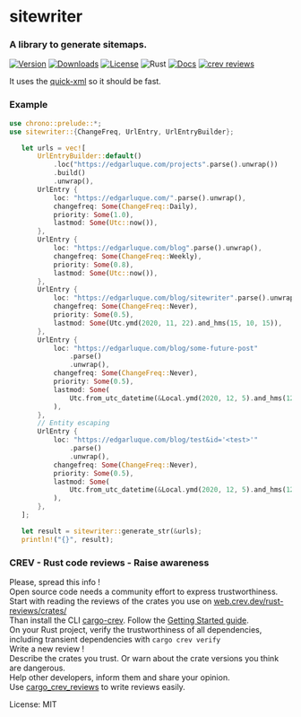 # sitewriter

### A library to generate sitemaps.

[![Version](https://img.shields.io/crates/v/sitewriter)](https://crates.io/crates/sitewriter)
[![Downloads](https://img.shields.io/crates/d/sitewriter)](https://crates.io/crates/sitewriter)
[![License](https://img.shields.io/crates/l/sitewriter)](https://crates.io/crates/sitewriter)
![Rust](https://github.com/edg-l/sitewriter/workflows/Rust/badge.svg)
[![Docs](https://docs.rs/sitewriter/badge.svg)](https://docs.rs/sitewriter)
[![crev reviews](https://web.crev.dev/rust-reviews/badge/crev_count/sitewriter.svg)](https://web.crev.dev/rust-reviews/crate/sitewriter/)

It uses the [quick-xml](https://github.com/tafia/quick-xml) so it should be fast.

### Example

```rust
use chrono::prelude::*;
use sitewriter::{ChangeFreq, UrlEntry, UrlEntryBuilder};

   let urls = vec![
       UrlEntryBuilder::default()
           .loc("https://edgarluque.com/projects".parse().unwrap())
           .build()
           .unwrap(),
       UrlEntry {
           loc: "https://edgarluque.com/".parse().unwrap(),
           changefreq: Some(ChangeFreq::Daily),
           priority: Some(1.0),
           lastmod: Some(Utc::now()),
       },
       UrlEntry {
           loc: "https://edgarluque.com/blog".parse().unwrap(),
           changefreq: Some(ChangeFreq::Weekly),
           priority: Some(0.8),
           lastmod: Some(Utc::now()),
       },
       UrlEntry {
           loc: "https://edgarluque.com/blog/sitewriter".parse().unwrap(),
           changefreq: Some(ChangeFreq::Never),
           priority: Some(0.5),
           lastmod: Some(Utc.ymd(2020, 11, 22).and_hms(15, 10, 15)),
       },
       UrlEntry {
           loc: "https://edgarluque.com/blog/some-future-post"
               .parse()
               .unwrap(),
           changefreq: Some(ChangeFreq::Never),
           priority: Some(0.5),
           lastmod: Some(
               Utc.from_utc_datetime(&Local.ymd(2020, 12, 5).and_hms(12, 30, 0).naive_utc()),
           ),
       },
       // Entity escaping
       UrlEntry {
           loc: "https://edgarluque.com/blog/test&id='<test>'"
               .parse()
               .unwrap(),
           changefreq: Some(ChangeFreq::Never),
           priority: Some(0.5),
           lastmod: Some(
               Utc.from_utc_datetime(&Local.ymd(2020, 12, 5).and_hms(12, 30, 0).naive_utc()),
           ),
       },
   ];

   let result = sitewriter::generate_str(&urls);
   println!("{}", result);
```

### CREV - Rust code reviews - Raise awareness

Please, spread this info !\
Open source code needs a community effort to express trustworthiness.\
Start with reading the reviews of the crates you use on [web.crev.dev/rust-reviews/crates/](https://web.crev.dev/rust-reviews/crates/) \
Than install the CLI [cargo-crev](https://github.com/crev-dev/cargo-crev)\. Follow the [Getting Started guide](https://github.com/crev-dev/cargo-crev/blob/master/cargo-crev/src/doc/getting_started.md). \
On your Rust project, verify the trustworthiness of all dependencies, including transient dependencies with `cargo crev verify`\
Write a new review ! \
Describe the crates you trust. Or warn about the crate versions you think are dangerous.\
Help other developers, inform them and share your opinion.\
Use [cargo_crev_reviews](https://crates.io/crates/cargo_crev_reviews) to write reviews easily.

License: MIT
